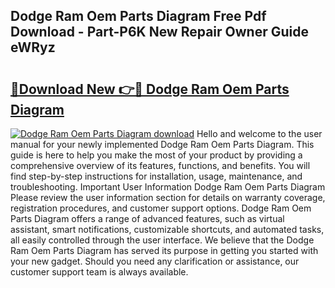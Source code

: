 ## Dodge Ram Oem Parts Diagram Free Pdf Download - Part-P6K New Repair Owner Guide eWRyz

# <h2><a href="http://dfr4vy.blite.top/?on=Dodge+Ram+Oem+Parts+Diagram">🔗Download New 👉🔴 Dodge Ram Oem Parts Diagram</a></h2>

[![Dodge Ram Oem Parts Diagram download](https://i.imgur.com/lujVjoI.png)](http://dfr4vy.blite.top/?on=Dodge+Ram+Oem+Parts+Diagram)
Hello and welcome to the user manual for your newly implemented Dodge Ram Oem Parts Diagram. This guide is here to help you make the most of your product by providing a comprehensive overview of its features, functions, and benefits. You will find step-by-step instructions for installation, usage, maintenance, and troubleshooting. Important User Information Dodge Ram Oem Parts Diagram Please review the user information section for details on warranty coverage, registration procedures, and customer support options. Dodge Ram Oem Parts Diagram offers a range of advanced features, such as virtual assistant, smart notifications, customizable shortcuts, and automated tasks, all easily controlled through the user interface. We believe that the Dodge Ram Oem Parts Diagram has served its purpose in getting you started with your new gadget. Should you need any clarification or assistance, our customer support team is always available.
